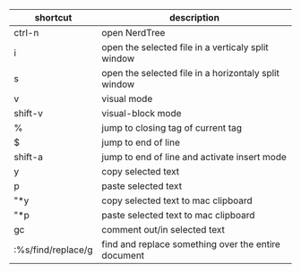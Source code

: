 shortcut|description
--------|-----------
ctrl-n|open NerdTree
i|open the selected file in a verticaly split window
s|open the selected file in a horizontaly split window
v|visual mode
shift-v|visual-block mode
%|jump to closing tag of current tag
$|jump to end of line
shift-a|jump to end of line and activate insert mode
y|copy  selected text
p|paste selected text
"*y|copy  selected text to mac clipboard
"*p|paste selected text to mac clipboard
gc|comment out/in selected text
:%s/find/replace/g| find and replace something over the entire document

